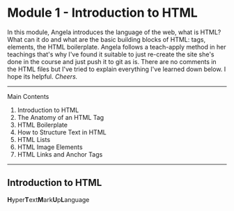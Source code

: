 <h1>Module 1 - Introduction to HTML</h1>

<p> 
    In this module, Angela introduces the language of the web, what is HTML? What can it do and what are the basic building blocks of HTML: tags, elements, the HTML boilerplate. 
    Angela follows a teach-apply method in her teachings that's why I've found it suitable to just re-create the site she's done in the course and just push it to git as is. 
    There are no comments in the HTML files but I've tried to explain everything I've learned down below. I hope its helpful. <em>Cheers.</em>
</p>

<hr>

<p> Main Contents 
    <ol> 
        <li>Introduction to HTML</li>
        <li>The Anatomy of an HTML Tag</li>
        <li>HTML Boilerplate</li>
        <li>How to Structure Text in HTML</li>
        <li>HTML Lists</li>
        <li>HTML Image Elements</li>
        <li>HTML Links and Anchor Tags</li>
    </ol>
</p>

<hr style="dotted">

<h2>
    Introduction to HTML
</h2>

<p>
    <strong>H</strong>yper<strong>T</strong>ext<strong>M</strong>ark<strong>U</strong>p<strong>L</strong>anguage 
</p>